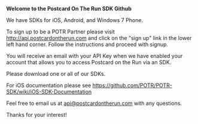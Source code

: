 __Welcome to the Postcard On The Run SDK Github__

We have SDKs for iOS, Android, and Windows 7 Phone.

To sign up to be a POTR Partner please visit http://api.postcardontherun.com 
and click on the "sign up" link in the lower left hand corner.  Follow the instructions and proceed with signup.

You will receive an email with your API Key when we have enabled your account that allows you to access Postcard on the Run
via an SDK.

Please download one or all of our SDKs.

For iOS documentation please see https://github.com/POTR/POTR-SDK/wiki/iOS-SDK-Documentation 

Feel free to email us at api@postcardontherun.com with any questions.

Thanks for your interest!

